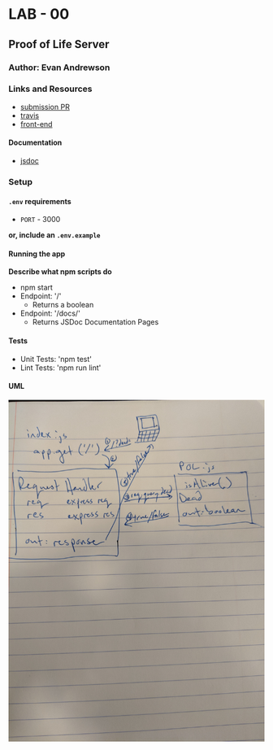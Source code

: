 # LAB - 00

## Proof of Life Server

### Author: Evan Andrewson

### Links and Resources
* [submission PR](https://github.com/evanandrewson-401-advanced-javascript/lab-00/pull/1)
* [travis](https://travis-ci.com/evanandrewson-401-advanced-javascript/lab-00)
* [front-end](https://evanandrewson-lab-00.herokuapp.com/)

#### Documentation
* [jsdoc](https://evanandrewson-lab-00.herokuapp.com/docs/)

### Setup
#### `.env` requirements
* `PORT` - 3000

**or, include an `.env.example`**

#### Running the app

**Describe what npm scripts do**
* npm start
* Endpoint: '/'
    * Returns a boolean
* Endpoint: '/docs/'
    * Returns JSDoc Documentation Pages

  
#### Tests
* Unit Tests: 'npm test'
* Lint Tests: 'npm run lint'

#### UML
![UML Diagram](lab-00-uml.jpg)